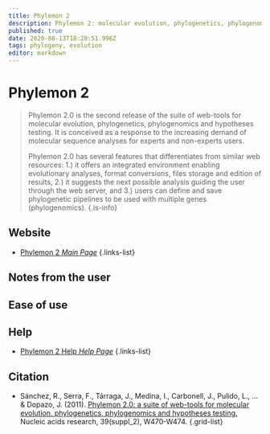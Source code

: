 ```yaml
---
title: Phylemon 2
description: Phylemon 2: molecular evolution, phylogenetics, phylogenomics, and hypothesis testing.
published: true
date: 2020-08-13T18:28:51.996Z
tags: phylogeny, evolution
editor: markdown
---
```


# Phylemon 2

> Phylemon 2.0 is the second release of the suite of web-tools for molecular evolution, phylogenetics, phylogenomics and hypotheses testing. It is conceived as a response to the increasing demand of molecular sequence analyses for experts and non-experts users.
>
> Phylemon 2.0 has several features that differentiates from similar web resources:
1.) it offers an integrated environment enabling evolutionary analyses, format conversions, files storage and edition of results,
2.) it suggests the next possible analysis guiding the user through the web server, and
3.) users can define and save phylogenetic pipelines to be used with multiple genes (phylogenomics).
{.is-info}

 
## Website 

- [Phylemon 2 *Main Page*](http://phylemon2.bioinfo.cipf.es/)
 {.links-list}


## Notes from the user


 
## Ease of use



## Help

- [Phylemon 2 Help *Help Page*](http://docs.bioinfo.cipf.es/phylemonwiki)
 {.links-list}


## Citation 

- Sánchez, R., Serra, F., Tárraga, J., Medina, I., Carbonell, J., Pulido, L., ... & Dopazo, J. (2011). [Phylemon 2.0: a suite of web-tools for molecular evolution, phylogenetics, phylogenomics and hypotheses testing.](https://academic.oup.com/nar/article/39/suppl_2/W470/2506747) Nucleic acids research, 39(suppl_2), W470-W474.
{.grid-list}



